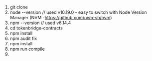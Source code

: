1. git clone
2. node --version             // used v10.19.0 - easy to switch with Node Version Manager (NVM -https://github.com/nvm-sh/nvm)
3. npm --version              // used v6.14.4
4. cd tokenbridge-contracts
5. npm install
6. npm audit fix  
7. npm install 
8. npm run compile
9. 


